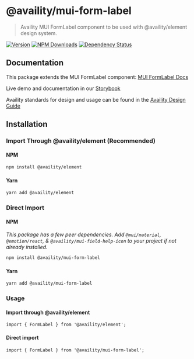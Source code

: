 # @availity/mui-form-label

> Availity MUI FormLabel component to be used with @availity/element design system.

[![Version](https://img.shields.io/npm/v/@availity/mui-form-label.svg?style=for-the-badge)](https://www.npmjs.com/package/@availity/mui-form-label)
[![NPM Downloads](https://img.shields.io/npm/dt/@availity/mui-form-label.svg?style=for-the-badge)](https://www.npmjs.com/package/@availity/mui-form-label)
[![Dependency Status](https://img.shields.io/librariesio/release/npm/@availity/mui-form-label?style=for-the-badge)](https://github.com/Availity/element/blob/main/packages/mui-form-label/package.json)

## Documentation

This package extends the MUI FormLabel component: [MUI FormLabel Docs](https://mui.com/api/form-label/)

Live demo and documentation in our [Storybook](https://availity.github.io/element/?path=/docs/components-form-label-introduction--docs)

Availity standards for design and usage can be found in the [Availity Design Guide](https://zeroheight.com/2e36e50c7)

## Installation

### Import Through @availity/element (Recommended)

#### NPM

```bash
npm install @availity/element
```

#### Yarn

```bash
yarn add @availity/element
```

### Direct Import

#### NPM

_This package has a few peer dependencies. Add `@mui/material`, `@emotion/react`, & `@availity/mui-field-help-icon` to your project if not already installed._

```bash
npm install @availity/mui-form-label
```

#### Yarn

```bash
yarn add @availity/mui-form-label
```

### Usage

#### Import through @availity/element

```tsx
import { FormLabel } from '@availity/element';
```

#### Direct import

```tsx
import { FormLabel } from '@availity/mui-form-label';
```
